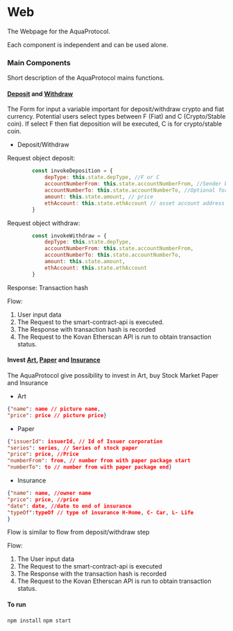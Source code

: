 # Web
The Webpage for the AquaProtocol.

Each component is independent and can be used alone.

### Main Components
Short description of the AquaProtocol mains functions.

#### [Deposit](https://github.com/aquaprotocol/web/blob/a2f498b9e8a4ef574e2718b4c9e310320295880d/src/main/transaction/Deposit.js#L6) and [Withdraw](https://github.com/aquaprotocol/web/blob/main/src/main/transaction/Withdraw.js)

The Form for input a variable important for deposit/withdraw crypto and fiat currency.
Potential users select types between F (Fiat) and C (Crypto/Stable coin).
If select F then fiat deposition will be executed, C is for crypto/stable coin.

* Deposit/Withdraw

Request object deposit:

```javascript
        const invokeDeposition = {
            depType: this.state.depType, //F or C
            accountNumberFrom: this.state.accountNumberFrom, //Sender bank account address / Sender ethereum account address
            accountNumberTo: this.state.accountNumberTo, //Optional for fast transfer
            amount: this.state.amount, // price
            ethAccount: this.state.ethAccount // asset account address where money should be deposited
        }
```

Request object withdraw:
```javascript
        const invokeWithdraw = {
            depType: this.state.depType,
            accountNumberFrom: this.state.accountNumberFrom,
            accountNumberTo: this.state.accountNumberTo,
            amount: this.state.amount,
            ethAccount: this.state.ethAccount
        }
```
Response:
Transaction hash

Flow:
1. User input data
2. The Request to the smart-contract-api is executed.
3. The Response with transaction hash is recorded
4. The Request to the Kovan Etherscan API is run to obtain transaction status.

#### Invest [Art](https://github.com/aquaprotocol/web/blob/main/src/main/invest/module/Art.js), [Paper](https://github.com/aquaprotocol/web/blob/main/src/main/invest/module/Papers.js) and [Insurance](https://github.com/aquaprotocol/web/blob/main/src/main/invest/module/Insurance.js)

The AquaProtocol give possibility to invest in Art, buy Stock Market Paper and Insurance

* Art

```json
{"name": name // picture name,
"price": price // picture price}
```

* Paper
```json
{"issuerId": issuerId, // Id of Issuer corporation
"series": series, // Series of stock paper
"price": price, //Price
"numberFrom": from, // number from with paper package start
"numberTo": to // number from with paper package end}
```

* Insurance

```json
{"name": name, //owner name
"price": price, //price
"date": date, //date to end of insurance
"typeOf":typeOf // type of insurance H-Home, C- Car, L- Life
}
```

Flow is similar to flow from deposit/withdraw step

Flow:

1. The User input data
2. The Request to the smart-contract-api is executed
3. The Response with the transaction hash is recorded
4. The Request to the Kovan Etherscan API is run to obtain transaction status.

#### To run
`npm install`
`npm start`
